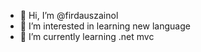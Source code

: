 - 👋 Hi, I’m @firdauszainol
- 👀 I’m interested in learning new language
- 🌱 I’m currently learning .net mvc
